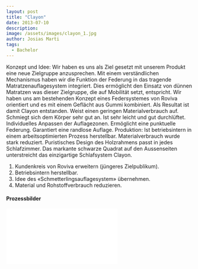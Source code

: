 ```yaml
---
layout: post
title: "Clayon"
date: 2013-07-10
description: 
image: /assets/images/clayon_1.jpg
author: Josias Marti
tags: 
  - Bachelor
---
```



Konzept und Idee: Wir haben es uns als Ziel gesetzt mit unserem Produkt eine neue Zielgruppe anzusprechen. Mit einem verständlichen Mechanismus haben wir die Funktion der Federung in das tragende Matratzenauflagesystem integriert. Dies ermöglicht den Einsatz von dünnen Matratzen was dieser Zielgruppe, die auf Mobilität setzt, entspricht. Wir haben uns am bestehenden Konzept eines Federsystemes von Roviva orientiert und es mit einem Geflächt aus Gummi kombiniert. Als Resultat ist damit Clayon entstanden. Weist einen geringen Materialverbrauch auf. Schmiegt sich dem Körper sehr gut an. Ist sehr leicht und gut durchlüftet. Individuelles Anpassen der Auflagezonen. Ermöglicht eine punktuelle Federung. Garantiert eine randlose Auflage. Produktion: Ist betriebsintern in einem arbeitsoptimierten Prozess herstellbar. Materialverbrauch wurde stark reduziert. Puristisches Design des Holzrahmens passt in jedes Schlafzimmer. Das markante schwarze Quadrat auf den Aussenseiten unterstreicht das einzigartige Schlafsystem Clayon.

<ol>

<li>Kundenkreis von Roviva erweitern (jüngeres Zielpublikum). </li>
<li>Betriebsintern herstellbar.  </li>
<li>Idee des «Schmetterlingsauflagesystem» übernehmen.  </li>
<li>Material und Rohstoffverbrauch reduzieren. </li>
</ol>

#### Prozessbilder
<iframe style="border: none;" src="/assets/clayon.html"></iframe>
